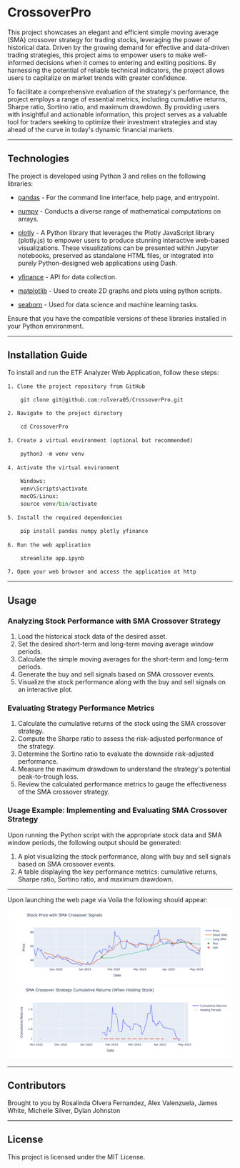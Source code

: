 # CrossoverPro

This project showcases an elegant and efficient simple moving average (SMA) crossover strategy for trading stocks, leveraging the power of historical data. Driven by the growing demand for effective and data-driven trading strategies, this project aims to empower users to make well-informed decisions when it comes to entering and exiting positions. By harnessing the potential of reliable technical indicators, the project allows users to capitalize on market trends with greater confidence.

To facilitate a comprehensive evaluation of the strategy's performance, the project employs a range of essential metrics, including cumulative returns, Sharpe ratio, Sortino ratio, and maximum drawdown. By providing users with insightful and actionable information, this project serves as a valuable tool for traders seeking to optimize their investment strategies and stay ahead of the curve in today's dynamic financial markets.

---

## Technologies

The project is developed using Python 3 and relies on the following libraries:

* [pandas](https://github.com/google/python-fire) - For the command line interface, help page, and entrypoint.

* [numpy](https://numpy.org/install/) - Conducts a diverse range of mathematical computations on arrays.

* [plotly](https://plotly.com/python/) - A Python library that leverages the Plotly JavaScript library (plotly.js) to empower users to produce stunning interactive web-based visualizations. These visualizations can be presented within Jupyter notebooks, preserved as standalone HTML files, or integrated into purely Python-designed web applications using Dash.

* [yfinance](https://pypi.org/project/yfinance/) - API for data collection.

* [matplotlib](https://matplotlib.org/stable/users/installing/index.html) - Used to create 2D graphs and plots using python scripts.

* [seaborn](https://seaborn.pydata.org/installing.html) - Used for data science and machine learning tasks.

Ensure that you have the compatible versions of these libraries installed in your Python environment.

---

## Installation Guide

To install and run the ETF Analyzer Web Application, follow these steps:

    1. Clone the project repository from GitHub
```python
    git clone git@github.com:rolvera05/CrossoverPro.git
```
    2. Navigate to the project directory
```python
    cd CrossoverPro
```
    3. Create a virtual environment (optional but recommended)
```python
    python3 -m venv venv
```
    4. Activate the virtual environment
```python
    Windows:
    venv\Scripts\activate
    macOS/Linux:
    source venv/bin/activate
```
    5. Install the required dependencies
```python
    pip install pandas numpy plotly yfinance
```
    6. Run the web application
```python
    streamlite app.ipynb
```
    7. Open your web browser and access the application at http


---

## Usage

### Analyzing Stock Performance with SMA Crossover Strategy

1. Load the historical stock data of the desired asset.
2. Set the desired short-term and long-term moving average window periods.
3. Calculate the simple moving averages for the short-term and long-term periods.
4. Generate the buy and sell signals based on SMA crossover events.
5. Visualize the stock performance along with the buy and sell signals on an interactive plot.

### Evaluating Strategy Performance Metrics

1. Calculate the cumulative returns of the stock using the SMA crossover strategy.
2. Compute the Sharpe ratio to assess the risk-adjusted performance of the strategy.
3. Determine the Sortino ratio to evaluate the downside risk-adjusted performance.
4. Measure the maximum drawdown to understand the strategy's potential peak-to-trough loss.
5. Review the calculated performance metrics to gauge the effectiveness of the SMA crossover strategy.

### Usage Example: Implementing and Evaluating SMA Crossover Strategy

Upon running the Python script with the appropriate stock data and SMA window periods, the following output should be generated:

1. A plot visualizing the stock performance, along with buy and sell signals based on SMA crossover events.
2. A table displaying the key performance metrics: cumulative returns, Sharpe ratio, Sortino ratio, and maximum drawdown.
 

---

Upon launching the web page via Voila the following should appear:

![SMA Crossover Visualization](images/sma-crossover.png)
![SMA Crossover Cumulative Returns](images/cumulative-returns.png)

---

## Contributors

Brought to you by Rosalinda Olvera Fernandez, Alex Valenzuela, James White, Michelle Silver, Dylan Johnston


---

## License

This project is licensed under the MIT License.






[def]: Images/web_page.mov